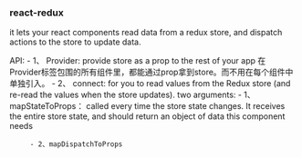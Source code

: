 ### react-redux
it lets your react components read data from a redux store, and dispatch actions to the store to update data.

API: 
    - 1、 Provider: provide store as a prop to the rest of your app
            在Provider标签包围的所有组件里，都能通过prop拿到store。而不用在每个组件中单独引入。
    - 2、 connect:  for you to read values from the Redux store (and re-read the values when the store updates).
        two arguments: 
         - 1、mapStateToProps：
            called every time the store state changes. It receives the entire store state, and should return an object of data this component needs
         
         - 2、mapDispatchToProps